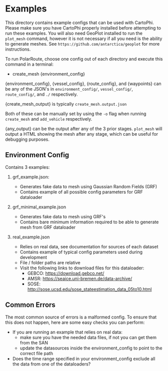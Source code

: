 # Examples
This directory contains example configs that can be used with CartoPhi. Please make sure you have CartoPhi properly installed before attempting to run these examples. 
You will also need GeoPlot installed to run the `plot_mesh` command, however it is not necessary if all you need is the ability to generate meshes. See `https://github.com/antarctica/geoplot` for more instructions.

To run PolarRoute, choose one config out of each directory and execute this command in a terminal:

* create_mesh {environment_config}

{environment_config}, {vessel_config}, {route_config}, and {waypoints} can be any of the JSON's in `environment_config/`, `vessel_config/`, `route_config/`, and `./` respectively. 

{create_mesh_output} is typically `create_mesh.output.json`

Both of these can be manually set by using the `-o` flag when running `create_mesh` and `add_vehicle` respectively.

{any_output} can be the output after any of the 3 prior stages. `plot_mesh` will output a HTML showing the mesh after any stage, which can be useful for debugging purposes.

## Environment Config
Contains 3 examples:
1. grf_example.json:
    - Generates fake data to mesh using Gaussian Random Fields (GRF)
    - Contains example of all possible config parameters for GRF dataloader

2. grf_minimal_example.json
    - Generates fake data to mesh using GRF's
    - Contains bare minimum information required to be able to generate mesh from GRF dataloader

3. real_example.json
    - Relies on real data, see documentation for sources of each dataset
    - Contains example of typical config parameters used during development
    - File / folder paths are relative
    - Visit the following links to download files for this dataloader:
        - GEBCO: https://download.gebco.net/
        - AMSR: https://seaice.uni-bremen.de/data-archive/
        - SOSE: http://sose.ucsd.edu/sose_stateestimation_data_05to10.html

## Common Errors
The most common source of errors is a malformed config. To ensure that this does not happen, here are some easy checks you can perform:
- If you are running an example that relies on real data:
    - make sure you have the needed data files, if not you can get them from the SAN
    - update the datasources inside the environment_config to point to the correct file path
- Does the time range specified in your environment_config exclude all the data from one of the dataloaders?

